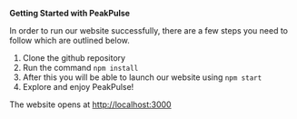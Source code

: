 **Getting Started with PeakPulse**

In order to run our website successfully, there are a few steps you need to follow which are outlined below.

1. Clone the github repository
2. Run the command `npm install`
3. After this you will be able to launch our website using `npm start`
4. Explore and enjoy PeakPulse!

The website opens at [http://localhost:3000](http://localhost:3000) 
